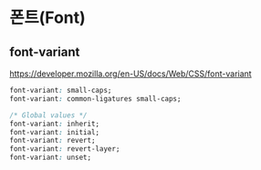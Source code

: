 # 폰트(Font)

## font-variant

https://developer.mozilla.org/en-US/docs/Web/CSS/font-variant

```css
font-variant: small-caps;
font-variant: common-ligatures small-caps;

/* Global values */
font-variant: inherit;
font-variant: initial;
font-variant: revert;
font-variant: revert-layer;
font-variant: unset;
```
